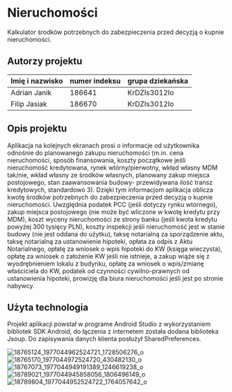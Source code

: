 # Nieruchomości

Kalkulator środków potrzebnych do zabezpieczenia przed decyzją o kupnie nieruchomości.

## Autorzy projektu

|Imię i nazwisko   | numer indeksu  | grupa dziekańska  |
|------------------|----------------|-------------------|
|Adrian Janik      |186641          |KrDZIs3012Io       |
|Filip Jasiak      |186670          |KrDZIs3012Io       |

## Opis projektu
Aplikacja na kolejnych ekranach prosi o informacje od użytkownika odnośnie do planowanego zakupu nieruchomości 
(m.in. cena nieruchomości, sposób finansowania, koszty początkowe jeśli nieruchomość 
kredytowana, rynek wtórny/pierwotny, wkład własny MDM tak/nie, wkład własny ze środków własnych, 
planowany zakup miejsca postojowego, stan zaawansowania budowy- przewidywana ilość transz kredytowych, standardowo 3). 
Dzięki tym informacjom aplikacja oblicza kwotę środków potrzebnych do zabezpieczenia przed decyzją o kupnie nieruchomości. 
Uwzględnia podatek PCC (jeśli dotyczy rynku wtórnego), zakup miejsca postojowego (nie może być wliczone w kwotę kredytu przy MDM),
koszt wyceny nieruchomości ze strony banku (jeśli kwota kredytu powyżej 300 tysięcy PLN), 
koszty inspekcji jeśli nieruchomość jest w stanie budowy (nie jest oddana do użytku), taksę notarialną za sporządzenie aktu, 
taksę notarialną za ustanowienie hipoteki, opłata za odpis z Aktu Notarialnego, opłatę za wniosek o wpis hipoteki do KW 
(księga wieczysta), opłatę za wniosek o założenie KW jeśli nie istnieje, a zakup wiąże się z wyodrębnieniem lokalu z budynku, 
opłatę za wniosek o wpis/zmianę właściciela do KW, podatek od czynności cywilno-prawnych od ustanowienia hipoteki, 
prowizję dla biura nieruchomości jeśli jest po stronie nabywcy.

## Użyta technologia

Projekt aplikacji powstał w programe Android Studio z wykorzystaniem bibliotek SDK Android, do łączenia z internetem została dodana biblioteka Jsoup. Do zapisywania danych klienta posłużył SharedPreferences.

![18765124_1977044962524721_1728506276_o](https://cloud.githubusercontent.com/assets/29023147/26532113/33886da6-43f9-11e7-9a3d-23316969430f.png)
![18765170_1977044972524720_430482130_o](https://cloud.githubusercontent.com/assets/29023147/26532136/8b47af98-43f9-11e7-97af-64a1fd013a03.png)
![18767073_1977044949191389_1246619238_o](https://cloud.githubusercontent.com/assets/29023147/26532139/8e12a23c-43f9-11e7-812e-2f77f0f32ed6.png)
![18789021_1977044945858056_1806496149_o](https://cloud.githubusercontent.com/assets/29023147/26532140/90ab7186-43f9-11e7-9aeb-34640d50d6bf.png)
![18789804_1977044952524722_1764057642_o](https://cloud.githubusercontent.com/assets/29023147/26532141/91b3d654-43f9-11e7-9b70-e1af9ee15d13.png)
